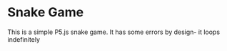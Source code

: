 # Snake Game
 This is a simple P5.js snake game. It has some errors by design- it loops indefinitely
